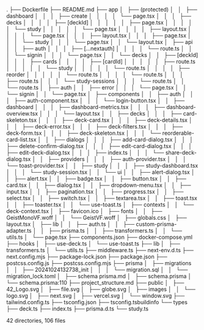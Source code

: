 .
├── Dockerfile
├── README.md
├── app
│   ├── (protected)
│   │   ├── dashboard
│   │   │   ├── create
│   │   │   │   └── page.tsx
│   │   │   ├── decks
│   │   │   │   ├── [deckId]
│   │   │   │   │   ├── page.tsx
│   │   │   │   │   └── study
│   │   │   │   │   └── page.tsx
│   │   │   │   ├── layout.tsx
│   │   │   │   └── page.tsx
│   │   │   ├── layout.tsx
│   │   │   ├── page.tsx
│   │   │   └── study
│   │   │   └── page.tsx
│   │   └── layout.tsx
│   ├── api
│   │   ├── auth
│   │   │   ├── [...nextauth]
│   │   │   │   └── route.ts
│   │   │   └── signin
│   │   │   └── page.tsx
│   │   └── decks
│   │   ├── [deckId]
│   │   │   ├── cards
│   │   │   │   ├── [cardId]
│   │   │   │   │   ├── route.ts
│   │   │   │   │   └── study
│   │   │   │   │   └── route.ts
│   │   │   │   ├── reorder
│   │   │   │   │   └── route.ts
│   │   │   │   └── route.ts
│   │   │   ├── route.ts
│   │   │   └── study-sessions
│   │   │   └── route.ts
│   │   └── route.ts
│   ├── auth
│   │   ├── error
│   │   │   └── page.tsx
│   │   └── signin
│   │   └── page.tsx
│   ├── components
│   │   ├── auth
│   │   │   ├── auth-component.tsx
│   │   │   └── login-button.tsx
│   │   ├── dashboard
│   │   │   ├── dashboard-metrics.tsx
│   │   │   ├── dashboard-overview.tsx
│   │   │   └── layout.tsx
│   │   ├── decks
│   │   │   ├── card-skeleton.tsx
│   │   │   ├── deck-card.tsx
│   │   │   ├── deck-details.tsx
│   │   │   ├── deck-error.tsx
│   │   │   ├── deck-filters.tsx
│   │   │   ├── deck-form.tsx
│   │   │   ├── deck-skeleton.tsx
│   │   │   └── reorderable-card-list.tsx
│   │   ├── dialogs
│   │   │   ├── add-card-dialog.tsx
│   │   │   ├── delete-confirm-dialog.tsx
│   │   │   ├── edit-card-dialog.tsx
│   │   │   ├── edit-deck-dialog.tsx
│   │   │   ├── index.ts
│   │   │   └── share-deck-dialog.tsx
│   │   ├── providers
│   │   │   ├── auth-provider.tsx
│   │   │   └── toast-provider.tsx
│   │   ├── study
│   │   │   ├── study-dashboard.tsx
│   │   │   └── study-session.tsx
│   │   └── ui
│   │   ├── alert-dialog.tsx
│   │   ├── alert.tsx
│   │   ├── badge.tsx
│   │   ├── button.tsx
│   │   ├── card.tsx
│   │   ├── dialog.tsx
│   │   ├── dropdown-menu.tsx
│   │   ├── input.tsx
│   │   ├── pagination.tsx
│   │   ├── progress.tsx
│   │   ├── select.tsx
│   │   ├── switch.tsx
│   │   ├── textarea.tsx
│   │   ├── toast.tsx
│   │   ├── toaster.tsx
│   │   └── use-toast.ts
│   ├── contexts
│   │   └── deck-context.tsx
│   ├── favicon.ico
│   ├── fonts
│   │   ├── GeistMonoVF.woff
│   │   └── GeistVF.woff
│   ├── globals.css
│   ├── layout.tsx
│   ├── lib
│   │   ├── auth.ts
│   │   ├── custom-prisma-adapter.ts
│   │   ├── prisma.ts
│   │   ├── transformers.ts
│   │   └── utils.ts
│   └── page.tsx
├── components.json
├── docker-compose.yml
├── hooks
│   ├── use-deck.ts
│   └── use-toast.ts
├── lib
│   ├── transformers.ts
│   └── utils.ts
├── middleware.ts
├── next-env.d.ts
├── next.config.mjs
├── package-lock.json
├── package.json
├── postcss.config.js
├── postcss.config.mjs
├── prisma
│   ├── migrations
│   │   ├── 20241024132738_init
│   │   │   └── migration.sql
│   │   └── migration_lock.toml
│   ├── schema prisma.md
│   ├── schema.prisma
│   └── schema.prisma:110
├── project_structure.md
├── public
│   ├── 42_Logo.svg
│   ├── file.svg
│   ├── globe.svg
│   ├── images
│   │   └── logo.svg
│   ├── next.svg
│   ├── vercel.svg
│   └── window.svg
├── tailwind.config.ts
├── tsconfig.json
├── tsconfig.tsbuildinfo
└── types
├── deck.ts
├── index.ts
├── prisma.d.ts
└── study.ts

42 directories, 106 files
